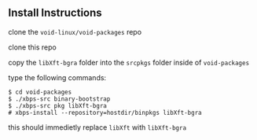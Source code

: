 ## Install Instructions

clone the `void-linux/void-packages` repo

clone this repo

copy the `libXft-bgra` folder into the `srcpkgs` folder inside of `void-packages`

type the following commands:
```
$ cd void-packages
$ ./xbps-src binary-bootstrap
$ ./xbps-src pkg libXft-bgra
# xbps-install --repository=hostdir/binpkgs libXft-bgra
```
this should immedietly replace `libXft` with `libXft-bgra`

